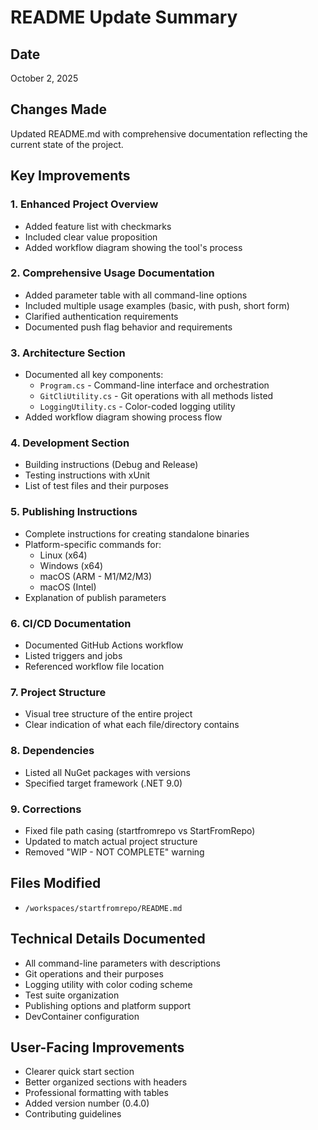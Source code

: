 # README Update Summary

## Date
October 2, 2025

## Changes Made
Updated README.md with comprehensive documentation reflecting the current state of the project.

## Key Improvements

### 1. Enhanced Project Overview
- Added feature list with checkmarks
- Included clear value proposition
- Added workflow diagram showing the tool's process

### 2. Comprehensive Usage Documentation
- Added parameter table with all command-line options
- Included multiple usage examples (basic, with push, short form)
- Clarified authentication requirements
- Documented push flag behavior and requirements

### 3. Architecture Section
- Documented all key components:
  - `Program.cs` - Command-line interface and orchestration
  - `GitCliUtility.cs` - Git operations with all methods listed
  - `LoggingUtility.cs` - Color-coded logging utility
- Added workflow diagram showing process flow

### 4. Development Section
- Building instructions (Debug and Release)
- Testing instructions with xUnit
- List of test files and their purposes

### 5. Publishing Instructions
- Complete instructions for creating standalone binaries
- Platform-specific commands for:
  - Linux (x64)
  - Windows (x64)
  - macOS (ARM - M1/M2/M3)
  - macOS (Intel)
- Explanation of publish parameters

### 6. CI/CD Documentation
- Documented GitHub Actions workflow
- Listed triggers and jobs
- Referenced workflow file location

### 7. Project Structure
- Visual tree structure of the entire project
- Clear indication of what each file/directory contains

### 8. Dependencies
- Listed all NuGet packages with versions
- Specified target framework (.NET 9.0)

### 9. Corrections
- Fixed file path casing (startfromrepo vs StartFromRepo)
- Updated to match actual project structure
- Removed "WIP - NOT COMPLETE" warning

## Files Modified
- `/workspaces/startfromrepo/README.md`

## Technical Details Documented
- All command-line parameters with descriptions
- Git operations and their purposes
- Logging utility with color coding scheme
- Test suite organization
- Publishing options and platform support
- DevContainer configuration

## User-Facing Improvements
- Clearer quick start section
- Better organized sections with headers
- Professional formatting with tables
- Added version number (0.4.0)
- Contributing guidelines
